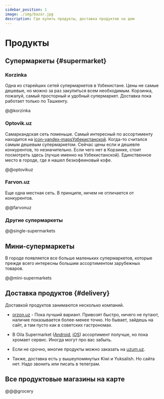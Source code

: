 ```yaml
---
sidebar_position: 1
image: ./img/bazar.jpg
description: Где купить продукты, доставка продуктов на дом
---
```


# Продукты

## Супермаркеты {#supermarket}

### Korzinka

Одна из старейших сетей супермаркетов в Узбекистане. Цены не самые дешевые, но
можно за раз закупиться всем необходимым. Корзинка, пожалуй, самый просторный и
удобный супермаркет. Доставка пока работает только по Ташкенту.

@@korzinka

### Optovik.uz

Cамаркандская сеть поменьше. Самый интересный по ассортименту находится на
[icon-yandex-mapsУзбекистанской](https://yandex.uz/maps/org/optovik/6884964601/).
Когда-то считался самым дешевым супермаркетом. Сейчас цены если и дешевле
конкурентов, то незначительно. Если чего нет в Корзинке, стоит посмотреть здесь
(лучше именно на Узбекистанской). Единственное место в городе, где я нашел
безкофеиновый кофе.

@@optovikuz

### Farvon.uz

Еще одна местная сеть. В принципе, ничем не отличается от конкурентов.

@@farvonuz

### Другие супермаркеты

@@single-supermarkets

## Мини-супермаркеты

В городе появляется все больше маленьких супермаркетов, которые прежде всего
интересны большим ассортиментом зарубежных товаров.

@@mini-supermarkets

## Доставка продуктов {#delivery}

Доставкой продуктов занимаются несколько компаний.

- [orzon.uz](https://orzon.uz/) - Пока лучший вариант. Привозят быстро, ничего
  не путают, наличие показывается более-менее точно. Но бывает, зайдешь на сайт,
  а там пусто как в советских гастрономах.

- В Oila Supermarket
  ([Android](https://play.google.com/store/apps/details?id=uz.gigalab.oilasupermarket),
  [iOS](https://apps.apple.com/us/app/oila-supermarket/id1637385727))
  ассортимент получше, но пока хромает сервис. Иногда могут про вас забыть.

- Если не срочно, многие продукты можно заказать на [uzum.uz](https://uzum.uz).

- Также, доставка есть у вышеупомянутых Kiwi и Yuksalish. Но сайта нет. Надо
  звонить или писать в телеграм.

## Все продуктовые магазины на карте

@@@grocery
